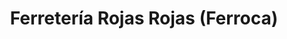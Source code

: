 ---
title: "Ferretería Rojas Rojas (Ferroca)"
url: /el-tigre/ferreteria-rojas-rojas-ferroca/
shop: hardware
---